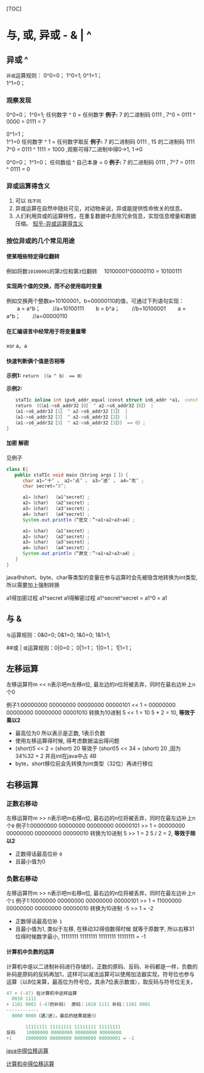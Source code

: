 [TOC]

# 与, 或, 异或 - & | ^

## 异或  ^
`异或`运算规则：
0^0=0；
1^0=1;
0^1=1；     
1^1=0；

### 观察发现
0^0=0；
1^0=1;
任何数字 ^ 0 = 任何数字
**例子:** 7 的二进制码 0111 ,   7^0 = 0111 ^ 0000 = 0111 = 7

0^1=1；     
1^1=0
任何数字 ^ 1 =  任何数字取反
**例子:** 7 的二进制码 0111 , 15 的二进制码 1111   7^0 = 0111 ^ 1111 = 1000 ,观察可得7二进制中得0->1, 1->0

0^0=0；
1^1=0；
任何数组 ^ 自己本身 = 0
**例子:** 7 的二进制码 0111 ,   7^7 = 0111 ^ 0111 = 0

### 异或运算得含义
1. 可以 `找不同`
2. 异或运算在自然中随处可见，对动物来说，异或能提供性命攸关的信息。
3. 人们利用异或的运算特性，在重复数据中去除冗余信息，实现信息增量和数据压缩。
[知乎-异或运算得含义](https://www.zhihu.com/question/31116687)

### 按位异或的几个常见用途
#### 使某哦些特定得位翻转
例如将数`10100001`的第`2`位和第`3`位翻转
　10100001^00000110 = 10100111

#### 实现两个值的交换，而不必使用临时变量
例如交换两个整数a=10100001，b=00000110的值，可通过下列语句实现：
　　a = a^b； 　　//a=10100111
　　b = b^a； 　　//b=10100001
　　a = a^b； 　　//a=00000110
　　
#### 在汇编语言中经常用于将变量置零
xor a，a
#### 快速判断俩个值是否相等
**示例1:**
`return （（a ^ b） == 0）`

**示例2:**
```C++
　　staTIc inline int ipv6_addr_equal（const struct in6_addr *a1， const struct in6_addr *a2）{
　　return （（（a1->s6_addr32［0］ ^ a2->s6_addr32［0］） |
　　（a1->s6_addr32［1］ ^ a2->s6_addr32［1］） |
　　（a1->s6_addr32［2］ ^ a2->s6_addr32［2］） |
　　（a1->s6_addr32［3］ ^ a2->s6_addr32［3］）） == 0）;
}
```
#### 加密 解密
见例子
```java
class E{
   public staTIc void main（String args［ ］）{
      char a1=‘十’ ， a2=‘点’ ， a3=‘进’ ， a4=‘攻’ ;
      char secret=‘8’;

      a1=（char） （a1^secret）;
      a2=（char） （a2^secret）;
      a3=（char） （a3^secret）;
      a4=（char） （a4^secret）;
      System.out.println（“密文：”+a1+a2+a3+a4）;

      a1=（char） （a1^secret）;
      a2=（char） （a2^secret）;
      a3=（char） （a3^secret）;
      a4=（char） （a4^secret）;
      System.out.println（“原文：”+a1+a2+a3+a4）;
　　}
}
```
java中short、byte、char等类型的变量在参与运算时会先被隐含地转换为int类型, 所以需要加上强制转换

a1得加密过程 a1^secret
a1得解密过程 a1^secret^secret = a1^0 = a1


## 与 &

`与`运算规则：0&0=0;   0&1=0;    1&0=0;     1&1=1;

##或 |
`或`运算规则：0|0=0；   0|1=1；   1|0=1；    1|1=1；

## 左移运算
左移运算符m << n表示吧m左移n位, 最左边的n位将被丢弃，同时在最右边补上n个0

例子1:00000000 00000000  00000000 00000101 << 1 = 00000000 00000000 00000000 00001010
转换为10进制 5 << 1 = 10 
5 * 2 = 10, **等效于乘以2**

*  最高位为0 所以表示是正数, 1表示负数
*  使用左移运算得时候, 得考虑数据溢出得问题
*  (short)5 << 2 = (short) 20  等效于 (short)5 << 34 = (short) 20 ,因为34%32 =  2 并且int在java中占 4B
*  byte，short移位前会先转换为int类型（32位）再进行移位

## 右移运算
### 正数右移动
左移运算符m >> n表示吧m右移n位, 最右边的n位将被丢弃，同时在最左边补上n个`0`
例子1:00000000 00000000  00000000 00000101 >> 1 = 00000000 00000000 00000000 00000010 
转换为10进制 5 >> 1 = 2
5 / 2 = 2, **等效于除以2**

* 正数得话最高位补 `0`
* 且最小值为0

### 负数右移动
左移运算符m >> n表示吧m右移n位, 最右边的n位将被丢弃，同时在最左边补上n个`1`
例子1:10000000 00000000  00000000 00000101 >> 1 = 11000000 00000000 00000000 00000010 
转换为10进制 -5 >> 1 = -2

* 正数得话最高位补 `1`
* 且最小值为1, 类似于左移, 在移动32得倍数得时候 就等于原数字, 所以右移31位得时候数字最小, 
11111111 11111111 11111111 11111111 = -1

#### 计算机中负数的运算
计算机中是以二进制补码进行存储的，正数的原码、反码、补码都是一样，负数的补码是原码的反码再加1，这样可以减法运算可以使用加法器实现，符号位也参与运算（以8位来算，最高位为符号位，其余7位表示数值），取反码与符号位无关。

```C
47 + (-47) 在计算机中这样运算
  0010 1111
+ 1101 0001 (-47的补码)  原码：1010 1111 补码：1101 0001
------------
  0000 0000（遇2进1，最后的结果就是0）
```

```C
       11111111 11111111 11111111 11111111 
反码    10000000 00000000 00000000 00000000
+1     10000000 00000000 00000000 00000001 = -1
```

[java中得位移运算](https://zhuanlan.zhihu.com/p/30108890)

[计算机中得位移运算](https://zhuanlan.zhihu.com/p/57968806)